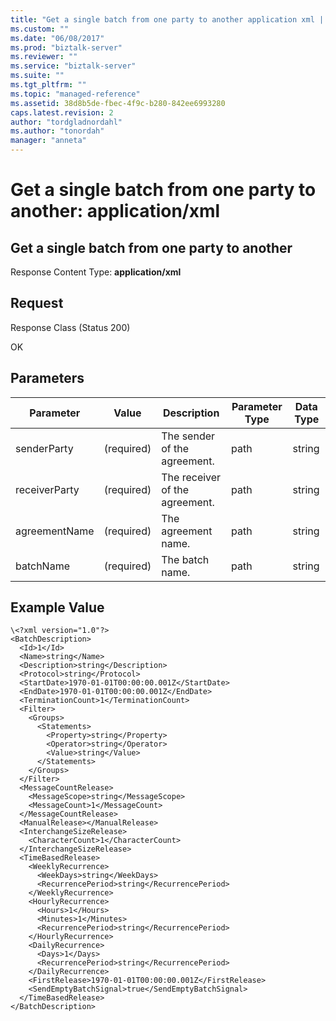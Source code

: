```yaml
---
title: "Get a single batch from one party to another application xml | Microsoft Docs"
ms.custom: ""
ms.date: "06/08/2017"
ms.prod: "biztalk-server"
ms.reviewer: ""
ms.service: "biztalk-server"
ms.suite: ""
ms.tgt_pltfrm: ""
ms.topic: "managed-reference"
ms.assetid: 38d8b5de-fbec-4f9c-b280-842ee6993280
caps.latest.revision: 2
author: "tordgladnordahl"
ms.author: "tonordah"
manager: "anneta"
---
```

# Get a single batch from one party to another: application/xml
## Get a single batch from one party to another


  Response Content Type: **application/xml**

Request
---
Response Class (Status 200)

OK

Parameters
---


Parameter|Value|Description|Parameter Type|Data Type  
---------|---------|---------|---------|---------
senderParty|(required)|The sender of the agreement.|path|string|
receiverParty|(required)|The receiver of the agreement.|path|string|
agreementName|(required)|The agreement name.|path|string|
batchName|(required)|The batch name.|path|string|



Example Value
---

```
\<?xml version="1.0"?>
<BatchDescription>
  <Id>1</Id>
  <Name>string</Name>
  <Description>string</Description>
  <Protocol>string</Protocol>
  <StartDate>1970-01-01T00:00:00.001Z</StartDate>
  <EndDate>1970-01-01T00:00:00.001Z</EndDate>
  <TerminationCount>1</TerminationCount>
  <Filter>
    <Groups>
      <Statements>
        <Property>string</Property>
        <Operator>string</Operator>
        <Value>string</Value>
      </Statements>
    </Groups>
  </Filter>
  <MessageCountRelease>
    <MessageScope>string</MessageScope>
    <MessageCount>1</MessageCount>
  </MessageCountRelease>
  <ManualRelease></ManualRelease>
  <InterchangeSizeRelease>
    <CharacterCount>1</CharacterCount>
  </InterchangeSizeRelease>
  <TimeBasedRelease>
    <WeeklyRecurrence>
      <WeekDays>string</WeekDays>
      <RecurrencePeriod>string</RecurrencePeriod>
    </WeeklyRecurrence>
    <HourlyRecurrence>
      <Hours>1</Hours>
      <Minutes>1</Minutes>
      <RecurrencePeriod>string</RecurrencePeriod>
    </HourlyRecurrence>
    <DailyRecurrence>
      <Days>1</Days>
      <RecurrencePeriod>string</RecurrencePeriod>
    </DailyRecurrence>
    <FirstRelease>1970-01-01T00:00:00.001Z</FirstRelease>
    <SendEmptyBatchSignal>true</SendEmptyBatchSignal>
  </TimeBasedRelease>
</BatchDescription>
```